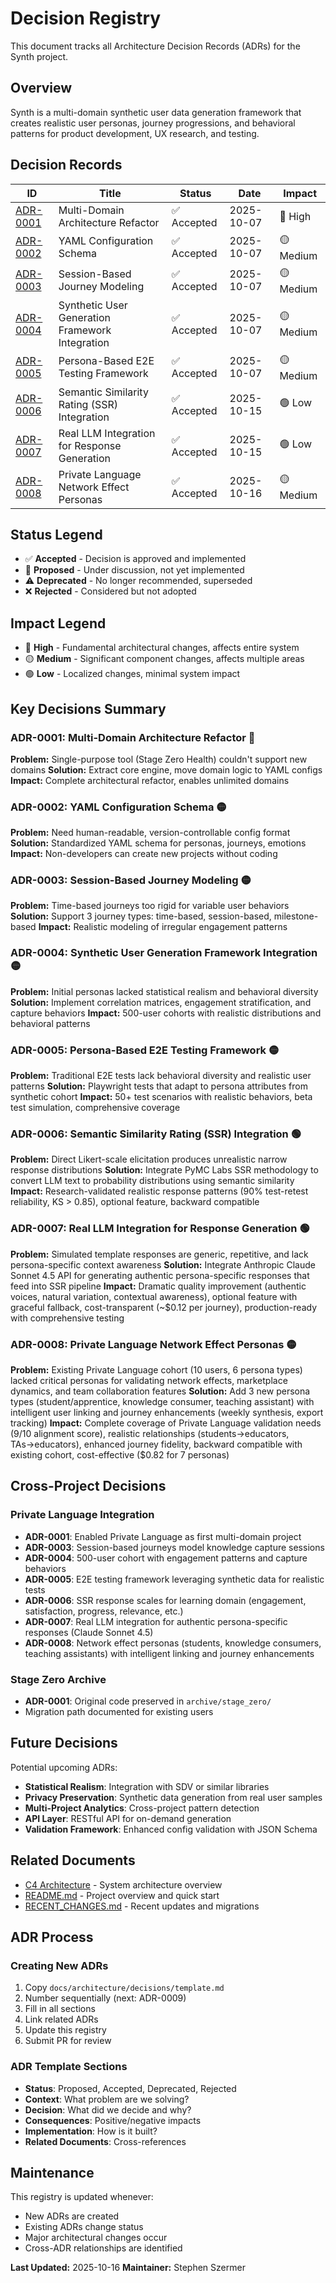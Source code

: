 # Decision Registry

This document tracks all Architecture Decision Records (ADRs) for the Synth project.

## Overview

Synth is a multi-domain synthetic user data generation framework that creates realistic user personas, journey progressions, and behavioral patterns for product development, UX research, and testing.

## Decision Records

| ID | Title | Status | Date | Impact |
|----|-------|--------|------|--------|
| [ADR-0001](decisions/0001-multi-domain-architecture-refactor.md) | Multi-Domain Architecture Refactor | ✅ Accepted | 2025-10-07 | 🔴 High |
| [ADR-0002](decisions/0002-yaml-configuration-schema.md) | YAML Configuration Schema | ✅ Accepted | 2025-10-07 | 🟡 Medium |
| [ADR-0003](decisions/0003-session-based-journey-modeling.md) | Session-Based Journey Modeling | ✅ Accepted | 2025-10-07 | 🟡 Medium |
| [ADR-0004](decisions/0004-synthetic-user-framework-integration.md) | Synthetic User Generation Framework Integration | ✅ Accepted | 2025-10-07 | 🟡 Medium |
| [ADR-0005](decisions/0005-e2e-testing-framework-persona-based.md) | Persona-Based E2E Testing Framework | ✅ Accepted | 2025-10-07 | 🟡 Medium |
| [ADR-0006](decisions/0006-semantic-similarity-rating-integration.md) | Semantic Similarity Rating (SSR) Integration | ✅ Accepted | 2025-10-15 | 🟢 Low |
| [ADR-0007](decisions/0007-real-llm-integration.md) | Real LLM Integration for Response Generation | ✅ Accepted | 2025-10-15 | 🟢 Low |
| [ADR-0008](decisions/0008-private-language-network-personas.md) | Private Language Network Effect Personas | ✅ Accepted | 2025-10-16 | 🟡 Medium |

## Status Legend

- ✅ **Accepted** - Decision is approved and implemented
- 🚧 **Proposed** - Under discussion, not yet implemented
- ⚠️ **Deprecated** - No longer recommended, superseded
- ❌ **Rejected** - Considered but not adopted

## Impact Legend

- 🔴 **High** - Fundamental architectural changes, affects entire system
- 🟡 **Medium** - Significant component changes, affects multiple areas
- 🟢 **Low** - Localized changes, minimal system impact

## Key Decisions Summary

### ADR-0001: Multi-Domain Architecture Refactor 🔴
**Problem:** Single-purpose tool (Stage Zero Health) couldn't support new domains
**Solution:** Extract core engine, move domain logic to YAML configs
**Impact:** Complete architectural refactor, enables unlimited domains

### ADR-0002: YAML Configuration Schema 🟡
**Problem:** Need human-readable, version-controllable config format
**Solution:** Standardized YAML schema for personas, journeys, emotions
**Impact:** Non-developers can create new projects without coding

### ADR-0003: Session-Based Journey Modeling 🟡
**Problem:** Time-based journeys too rigid for variable user behaviors
**Solution:** Support 3 journey types: time-based, session-based, milestone-based
**Impact:** Realistic modeling of irregular engagement patterns

### ADR-0004: Synthetic User Generation Framework Integration 🟡
**Problem:** Initial personas lacked statistical realism and behavioral diversity
**Solution:** Implement correlation matrices, engagement stratification, and capture behaviors
**Impact:** 500-user cohorts with realistic distributions and behavioral patterns

### ADR-0005: Persona-Based E2E Testing Framework 🟡
**Problem:** Traditional E2E tests lack behavioral diversity and realistic user patterns
**Solution:** Playwright tests that adapt to persona attributes from synthetic cohort
**Impact:** 50+ test scenarios with realistic behaviors, beta test simulation, comprehensive coverage

### ADR-0006: Semantic Similarity Rating (SSR) Integration 🟢
**Problem:** Direct Likert-scale elicitation produces unrealistic narrow response distributions
**Solution:** Integrate PyMC Labs SSR methodology to convert LLM text to probability distributions using semantic similarity
**Impact:** Research-validated realistic response patterns (90% test-retest reliability, KS > 0.85), optional feature, backward compatible

### ADR-0007: Real LLM Integration for Response Generation 🟢
**Problem:** Simulated template responses are generic, repetitive, and lack persona-specific context awareness
**Solution:** Integrate Anthropic Claude Sonnet 4.5 API for generating authentic persona-specific responses that feed into SSR pipeline
**Impact:** Dramatic quality improvement (authentic voices, natural variation, contextual awareness), optional feature with graceful fallback, cost-transparent (~$0.12 per journey), production-ready with comprehensive testing

### ADR-0008: Private Language Network Effect Personas 🟡
**Problem:** Existing Private Language cohort (10 users, 6 persona types) lacked critical personas for validating network effects, marketplace dynamics, and team collaboration features
**Solution:** Add 3 new persona types (student/apprentice, knowledge consumer, teaching assistant) with intelligent user linking and journey enhancements (weekly synthesis, export tracking)
**Impact:** Complete coverage of Private Language validation needs (9/10 alignment score), realistic relationships (students→educators, TAs→educators), enhanced journey fidelity, backward compatible with existing cohort, cost-effective ($0.82 for 7 personas)

## Cross-Project Decisions

### Private Language Integration
- **ADR-0001**: Enabled Private Language as first multi-domain project
- **ADR-0003**: Session-based journeys model knowledge capture sessions
- **ADR-0004**: 500-user cohort with engagement patterns and capture behaviors
- **ADR-0005**: E2E testing framework leveraging synthetic data for realistic tests
- **ADR-0006**: SSR response scales for learning domain (engagement, satisfaction, progress, relevance, etc.)
- **ADR-0007**: Real LLM integration for authentic persona-specific responses (Claude Sonnet 4.5)
- **ADR-0008**: Network effect personas (students, knowledge consumers, teaching assistants) with intelligent linking and journey enhancements

### Stage Zero Archive
- **ADR-0001**: Original code preserved in `archive/stage_zero/`
- Migration path documented for existing users

## Future Decisions

Potential upcoming ADRs:

- **Statistical Realism**: Integration with SDV or similar libraries
- **Privacy Preservation**: Synthetic data generation from real user samples
- **Multi-Project Analytics**: Cross-project pattern detection
- **API Layer**: RESTful API for on-demand generation
- **Validation Framework**: Enhanced config validation with JSON Schema

## Related Documents

- [C4 Architecture](C4_ARCHITECTURE.md) - System architecture overview
- [README.md](../../README.md) - Project overview and quick start
- [RECENT_CHANGES.md](../RECENT_CHANGES.md) - Recent updates and migrations

## ADR Process

### Creating New ADRs

1. Copy `docs/architecture/decisions/template.md`
2. Number sequentially (next: ADR-0009)
3. Fill in all sections
4. Link related ADRs
5. Update this registry
6. Submit PR for review

### ADR Template Sections

- **Status**: Proposed, Accepted, Deprecated, Rejected
- **Context**: What problem are we solving?
- **Decision**: What did we decide and why?
- **Consequences**: Positive/negative impacts
- **Implementation**: How is it built?
- **Related Documents**: Cross-references

## Maintenance

This registry is updated whenever:
- New ADRs are created
- Existing ADRs change status
- Major architectural changes occur
- Cross-ADR relationships are identified

**Last Updated:** 2025-10-16
**Maintainer:** Stephen Szermer
